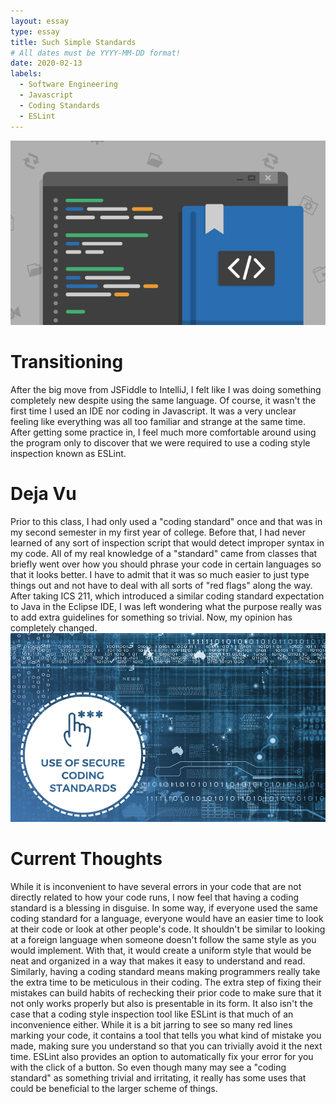 ```yaml
---
layout: essay
type: essay
title: Such Simple Standards
# All dates must be YYYY-MM-DD format!
date: 2020-02-13
labels:
  - Software Engineering
  - Javascript
  - Coding Standards
  - ESLint
---
```


<img class="ui small left floated rounded image" src="../images/codestandard2.png">

# Transitioning
After the big move from JSFiddle to IntelliJ, I felt like I was doing something completely new despite using the same language.
Of course, it wasn't the first time I used an IDE nor coding in Javascript. It was a very unclear feeling like everything was all too familiar
and strange at the same time. After getting some practice in, I feel much more comfortable around using the program only to discover that
we were required to use a coding style inspection known as ESLint.

# Deja Vu
Prior to this class, I had only used a "coding standard" once and that was in my second semester in my first year of college. Before that, I
had never learned of any sort of inspection script that would detect improper syntax in my code. All of my real knowledge of a "standard"
came from classes that briefly went over how you should phrase your code in certain languages so that it looks better. I have to admit that
it was so much easier to just type things out and not have to deal with all sorts of "red flags" along the way. After taking ICS 211, which
introduced a similar coding standard expectation to Java in the Eclipse IDE, I was left wondering what the purpose really was to add extra guidelines
for something so trivial. Now, my opinion has completely changed.
<img class="ui medium right rounded floated image" src="/images/codestandard.jpg">
# Current Thoughts
While it is inconvenient to have several errors in your code that are not directly related to how your code runs, I now feel that having
a coding standard is a blessing in disguise. In some way, if everyone used the same coding standard for a language, everyone would have
an easier time to look at their code or look at other people's code. It shouldn't be similar to looking at a foreign language when someone
doesn't follow the same style as you would implement. With that, it would create a uniform style that would be neat and organized in a way
that makes it easy to understand and read. Similarly, having a coding standard means making programmers really take the extra time to be meticulous
in their coding. The extra step of fixing their mistakes can build habits of rechecking their prior code to make sure that it not only
works properly but also is presentable in its form. It also isn't the case that a coding style inspection tool like ESLint is that much of
an inconvenience either. While it is a bit jarring to see so many red lines marking your code, it contains a tool that tells you what kind
of mistake you made, making sure you understand so that you can trivially avoid it the next time. ESLint also provides an option to automatically
fix your error for you with the click of a button. So even though many may see a "coding standard" as something trivial and irritating,
it really has some uses that could be beneficial to the larger scheme of things.
